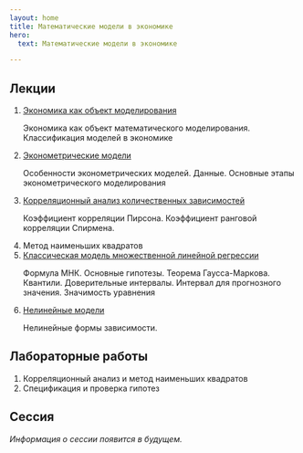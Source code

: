 ```yaml
---
layout: home
title: Математические модели в экономике
hero:
  text: Математические модели в экономике

---
```


## Лекции

1. [Экономика как объект моделирования](./2025/lectures/01/)
   <p class="subtext">Экономика как объект математического моделирования. Классификация моделей в экономике</p>
2. [Эконометрические модели](./2025/lectures/02/)
   <p class="subtext">Особенности эконометрических моделей. Данные. Основные этапы эконометрического моделирования</p>
3. [Корреляционный анализ количественных зависимостей](./2025/lectures/03/)
   <p class="subtext">Коэффициент корреляции Пирсона. Коэффициент ранговой корреляции Спирмена.</p>
4. Метод наименьших квадратов
5. [Классическая модель множественной линейной регрессии](./2025/lectures/05/) <!-- (?) -->
   <p class="subtext">Формула МНК. Основные гипотезы. Теорема Гаусса-Маркова. Квантили. Доверительные интервалы. Интервал для прогнозного значения. Значимость уравнения</p>
6. [Нелинейные модели](./2025/lectures/06/)
   <p class="subtext">Нелинейные формы зависимости.</p>

## Лабораторные работы

1. Корреляционный анализ и метод наименьших квадратов
2. Спецификация и проверка гипотез

## Сессия

*Информация о сессии появится в будущем.*